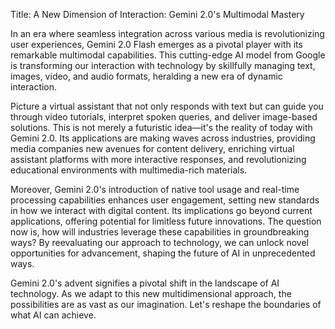 Title: A New Dimension of Interaction: Gemini 2.0's Multimodal Mastery

In an era where seamless integration across various media is revolutionizing user experiences, Gemini 2.0 Flash emerges as a pivotal player with its remarkable multimodal capabilities. This cutting-edge AI model from Google is transforming our interaction with technology by skillfully managing text, images, video, and audio formats, heralding a new era of dynamic interaction.

Picture a virtual assistant that not only responds with text but can guide you through video tutorials, interpret spoken queries, and deliver image-based solutions. This is not merely a futuristic idea—it's the reality of today with Gemini 2.0. Its applications are making waves across industries, providing media companies new avenues for content delivery, enriching virtual assistant platforms with more interactive responses, and revolutionizing educational environments with multimedia-rich materials.

Moreover, Gemini 2.0's introduction of native tool usage and real-time processing capabilities enhances user engagement, setting new standards in how we interact with digital content. Its implications go beyond current applications, offering potential for limitless future innovations. The question now is, how will industries leverage these capabilities in groundbreaking ways? By reevaluating our approach to technology, we can unlock novel opportunities for advancement, shaping the future of AI in unprecedented ways.

Gemini 2.0's advent signifies a pivotal shift in the landscape of AI technology. As we adapt to this new multidimensional approach, the possibilities are as vast as our imagination. Let's reshape the boundaries of what AI can achieve.